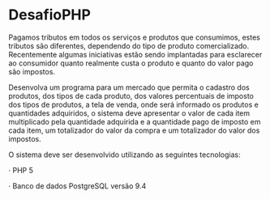 # DesafioPHP

Pagamos tributos em todos os serviços e produtos que consumimos, estes tributos são diferentes, dependendo do tipo de produto comercializado. Recentemente algumas iniciativas estão sendo implantadas para esclarecer ao consumidor quanto realmente custa o produto e quanto do valor pago são impostos.

Desenvolva um programa para um mercado que permita o cadastro dos produtos, dos tipos de cada produto, dos valores percentuais de imposto dos tipos de produtos, a tela de venda, onde será informado os produtos e quantidades adquiridos, o sistema deve apresentar o valor de cada item multiplicado pela quantidade adquirida e a quantidade pago de imposto em cada item, um totalizador do valor da compra e um totalizador do valor dos impostos.

O sistema deve ser desenvolvido utilizando as seguintes tecnologias:

·         PHP 5

·         Banco de dados PostgreSQL versão 9.4 

